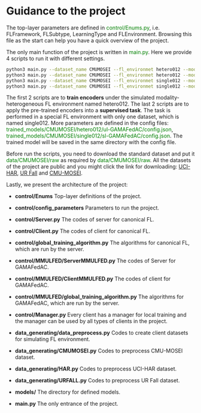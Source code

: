# Guidance to the project

The top-layer parameters  are defined in  <font color=#008000 >control/Enums.py</font>, i.e. FLFramework, FLSubtype, LearningType and FLEnvironment. Browsing this file as the start can help you have a quick overview of the project.

The only main function of the project is written in <font color=#008000 >main.py</font>. Here we provide 4 scripts to run it with different settings.
```bash
python3 main.py --dataset_name CMUMOSEI --fl_environmet hetero012 --model_id ul-GAMAFedAC --purpose generate_data
python3 main.py --dataset_name CMUMOSEI --fl_environmet hetero012 --model_id ul-GAMAFedAC --purpose train
python3 main.py --dataset_name CMUMOSEI --fl_environmet single012 --model_id sl-GAMAFedAC --purpose generate_data
python3 main.py --dataset_name CMUMOSEI --fl_environmet single012 --model_id sl-GAMAFedAC --purpose train
```

The first 2 scripts are to **train encoders** under the simulated modality-heterogeneous FL environment named hetero012. The last 2 scripts are to apply the pre-trained encoders into a **supervised task**. The task is performed in a special FL environment with only one dataset, which is named single012. More parameters are defined in the config files: <font color=#008000 >trained_models/CMUMOSEI/hetero012/ul-GAMAFedAC/config.json</font>, <font color=#008000 >trained_models/CMUMOSEI/single012/sl-GAMAFedAC/config.json</font>.  The trained model will be saved in the same directory with the config file.

Before run the scripts, you need to download the standard dataset and put it <font color=#008000 >data/CMUMOSEI/raw</font> as required by <font color=#008000 >data/CMUMOSEI/raw</font>. All the datasets of the project are public and you might click the link for downloading: [UCI-HAR](https://archive.ics.uci.edu/dataset/240/human+activity+recognition+using+smartphones), [UR Fall](https://github.com/zkashef/ECE535-FederatedLearning) and [CMU-MOSEI](https://github.com/pliang279/MultiBench).

Lastly, we present the architecture of the project:

* **control/Enums** Top-layer definitions of the project.
* **control/config_parameters** Parameters to run the project.

* **control/Server.py** The codes of server for canonical FL.
* **control/Client.py** The codes of client for canonical FL.
* **control/global_training_algorithm.py** The algorithms for canonical FL, which are run by the server.

 
* **control/MMULFED/ServerMMULFED.py** The codes of Server for GAMAFedAC.
* **control/MMULFED/ClientMMULFED.py** The codes of client for GAMAFedAC.
* **control/MMULFED/global_training_algorithm.py** The algorithms for GAMAFedAC, which are run by the server.

* **control/Manager.py** Every client has a manager for local training and the manager can be used by all types of clients in the project.

* **data_generating/data_preprocess.py** Codes to create client datasets for simulating FL environment.
* **data_generating/CMUMOSEI.py** Codes to preprocess CMU-MOSEI dataset.
* **data_generating/HAR.py** Codes to preprocess UCI-HAR dataset.
* **data_generating/URFALL.py** Codes to preprocess UR Fall dataset.

* **models/** The directory for defined models.
* **main.py** The only entrance of the project.
